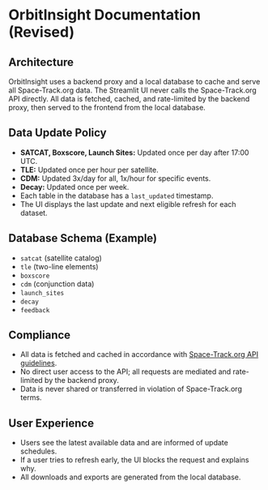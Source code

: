 # OrbitInsight Documentation (Revised)

## Architecture
OrbitInsight uses a backend proxy and a local database to cache and serve all Space-Track.org data. The Streamlit UI never calls the Space-Track.org API directly. All data is fetched, cached, and rate-limited by the backend proxy, then served to the frontend from the local database.

## Data Update Policy
- **SATCAT, Boxscore, Launch Sites:** Updated once per day after 17:00 UTC.
- **TLE:** Updated once per hour per satellite.
- **CDM:** Updated 3x/day for all, 1x/hour for specific events.
- **Decay:** Updated once per week.
- Each table in the database has a `last_updated` timestamp.
- The UI displays the last update and next eligible refresh for each dataset.

## Database Schema (Example)
- `satcat` (satellite catalog)
- `tle` (two-line elements)
- `boxscore`
- `cdm` (conjunction data)
- `launch_sites`
- `decay`
- `feedback`

## Compliance
- All data is fetched and cached in accordance with [Space-Track.org API guidelines](https://www.space-track.org/documentation#/api).
- No direct user access to the API; all requests are mediated and rate-limited by the backend proxy.
- Data is never shared or transferred in violation of Space-Track.org terms.

## User Experience
- Users see the latest available data and are informed of update schedules.
- If a user tries to refresh early, the UI blocks the request and explains why.
- All downloads and exports are generated from the local database. 